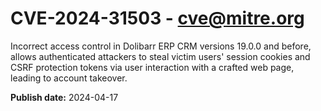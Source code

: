 # CVE-2024-31503 - cve@mitre.org

Incorrect access control in Dolibarr ERP CRM versions 19.0.0 and before, allows authenticated attackers to steal victim users' session cookies and CSRF protection tokens via user interaction with a crafted web page, leading to account takeover.

**Publish date:** 2024-04-17
